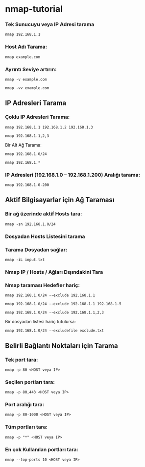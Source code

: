 # nmap-tutorial
### Tek Sunucuyu veya IP Adresi tarama
```
nmap 192.168.1.1
```
### Host Adı Tarama:
```
nmap example.com
```
### Ayrıntı Seviye artırın:

```
nmap -v example.com
```
```
nmap -vv example.com
```
## IP Adresleri Tarama
### Çoklu IP Adresleri Tarama:
```
nmap 192.168.1.1 192.168.1.2 192.168.1.3
```
```
nmap 192.168.1.1,2,3
```
Bir Alt Ağ Tarama:
```
nmap 192.168.1.0/24
```
```
nmap 192.168.1.*
```
### IP Adresleri (192.168.1.0 – 192.168.1.200) Aralığı tarama:
```
nmap 192.168.1.0-200
```
## Aktif Bilgisayarlar için Ağ Taraması
### Bir ağ üzerinde aktif Hosts tara:
```
nmap -sn 192.168.1.0/24
```
### Dosyadan Hosts Listesini tarama
### Tarama Dosyadan sağlar:
```
nmap -iL input.txt
```
 
### Nmap IP / Hosts / Ağları Dışındakini Tara
### Nmap taraması Hedefler hariç:
```
nmap 192.168.1.0/24 --exclude 192.168.1.1
```
```
nmap 192.168.1.0/24 --exclude 192.168.1.1 192.168.1.5
```
```
nmap 192.168.1.0/24 --exclude 192.168.1.1,2,3
```
Bir dosyadan  listesi hariç tutulursa:
```
nmap 192.168.1.0/24 --excludefile exclude.txt
```
## Belirli Bağlantı Noktaları için Tarama

### Tek port tara:
```
nmap -p 80 <HOST veya IP>
```
### Seçilen portları tara:
```
nmap -p 80,443 <HOST veya IP>
```
### Port aralığı tara:
```
nmap -p 80-1000 <HOST veya IP>
```
### Tüm portları tara:
```
nmap -p "*" <HOST veya IP>
```
### En çok Kullanılan portları tara:
```
nmap --top-ports 10 <HOST veya IP>
```
